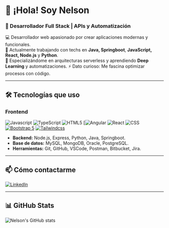 # 👋 ¡Hola! Soy Nelson

### 🚀 Desarrollador Full Stack | APIs y Automatización

💻 Desarrollador web apasionado por crear aplicaciones modernas y funcionales.  
🚀 Actualmente trabajando con techs en **Java, Springboot**, **JavaScript, React, Node.js** y **Python**.  
🌱 Especializándome en arquitecturas serverless y aprendiendo **Deep Learning** y automatizaciones.
⚡ Dato curioso: Me fascina optimizar procesos con código.

---

## 🛠 Tecnologías que uso

### Frontend
![Javascript](https://img.shields.io/badge/JavaScript-323330?style=for-the-badge&logo=javascript&logoColor=F7DF1E)
![TypeScript](https://img.shields.io/badge/typescript-3178C6.svg?style=for-the-badge&logo=typescript&logoColor=white)
![HTML5](https://img.shields.io/badge/html5-E34F26.svg?style=for-the-badge&logo=html5&logoColor=white)
[![Angular](https://img.shields.io/badge/Angular-DD0031?style=for-the-badge&logo=angular&logoColor=white)
![React](https://img.shields.io/badge/react-23272f.svg?style=for-the-badge&logo=react&logoColor=61DAFB)
![CSS](https://img.shields.io/badge/css-663399.svg?style=for-the-badge&logo=css&logoColor=white)
[![Bootstrap 5](https://img.shields.io/badge/Bootstrap%205-712cf9.svg?style=for-the-badge&logo=bootstrap&logoColor=white)](https://getbootstrap.com/)
[![Tailwindcss](https://img.shields.io/badge/Tailwind_CSS-0ea5e9?style=for-the-badge&logo=tailwind-css&logoColor=white)](https://tailwindcss.com/)


- **Backend:** Node.js, Express, Python, Java, Springboot.
- **Base de datos:** MySQL, MongoDB, Oracle, PostgreSQL.
- **Herramientas:** Git, GitHub, VSCode, Postman, Bitbucket, Jira. 

---

## 📫 Cómo contactarme
[![LinkedIn](https://img.shields.io/badge/LinkedIn-blue?logo=linkedin&logoColor=white)](https://www.linkedin.com/in/nelsonalarconcahuana)

---

## 📊 GitHub Stats
![Nelson's GitHub stats](https://github-readme-stats.vercel.app/api/top-langs/?username=codewithnels&layout=compact&hide=python,visual+basic&theme=github_dark&border_color=30363d)
